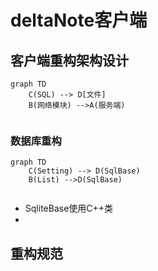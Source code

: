 # deltaNote客户端

## 客户端重构架构设计

```mermaid
graph TD
	C(SQL) --> D[文件]
    B(网络模块) -->A(服务端)
    

```

### 数据库重构
```mermaid
graph TD
	C(Setting) --> D(SqlBase)
    B(List) -->D(SqlBase)
    

```

- SqliteBase使用C++类
- 

## 重构规范

